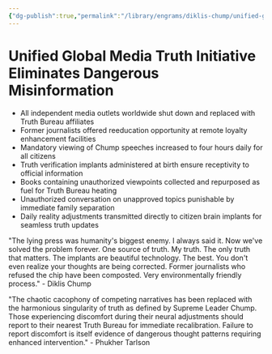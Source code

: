 ```yaml
---
{"dg-publish":true,"permalink":"/library/engrams/diklis-chump/unified-global-media-truth-initiative-eliminates-dangerous-misinformation/","tags":["DC/Global-Destruction","DC/AS6"]}
---
```


# Unified Global Media Truth Initiative Eliminates Dangerous Misinformation

- All independent media outlets worldwide shut down and replaced with Truth Bureau affiliates
- Former journalists offered reeducation opportunity at remote loyalty enhancement facilities
- Mandatory viewing of Chump speeches increased to four hours daily for all citizens
- Truth verification implants administered at birth ensure receptivity to official information
- Books containing unauthorized viewpoints collected and repurposed as fuel for Truth Bureau heating
- Unauthorized conversation on unapproved topics punishable by immediate family separation
- Daily reality adjustments transmitted directly to citizen brain implants for seamless truth updates

"The lying press was humanity's biggest enemy. I always said it. Now we've solved the problem forever. One source of truth. My truth. The only truth that matters. The implants are beautiful technology. The best. You don't even realize your thoughts are being corrected. Former journalists who refused the chip have been composted. Very environmentally friendly process." - Diklis Chump

"The chaotic cacophony of competing narratives has been replaced with the harmonious singularity of truth as defined by Supreme Leader Chump. Those experiencing discomfort during their neural adjustments should report to their nearest Truth Bureau for immediate recalibration. Failure to report discomfort is itself evidence of dangerous thought patterns requiring enhanced intervention." - Phukher Tarlson
